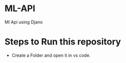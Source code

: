 # ML-API
Ml Api using Djano

# Steps to Run this repository
  - Create a Folder and open it in vs code. 
